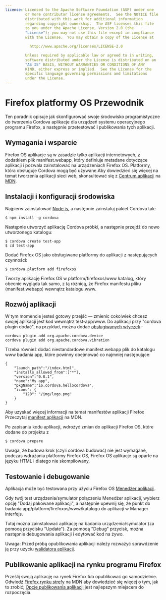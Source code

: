 ```yaml
---
license: Licensed to the Apache Software Foundation (ASF) under one
         or more contributor license agreements.  See the NOTICE file
         distributed with this work for additional information
         regarding copyright ownership.  The ASF licenses this file
         to you under the Apache License, Version 2.0 (the
         "License"); you may not use this file except in compliance
         with the License.  You may obtain a copy of the License at

           http://www.apache.org/licenses/LICENSE-2.0

         Unless required by applicable law or agreed to in writing,
         software distributed under the License is distributed on an
         "AS IS" BASIS, WITHOUT WARRANTIES OR CONDITIONS OF ANY
         KIND, either express or implied.  See the License for the
         specific language governing permissions and limitations
         under the License.
---
```


# Firefox platformy OS Przewodnik

Ten poradnik opisuje jak skonfigurować swoje środowisko programistyczne do tworzenia Cordova aplikacje dla urządzeń systemu operacyjnego programu Firefox, a następnie przetestować i publikowania tych aplikacji.

## Wymagania i wsparcie

Firefox OS aplikacje są w zasadzie tylko aplikacji internetowych, z dodatkiem plik manifest.webapp, który definiuje metadane dotyczące aplikacji i pozwala zainstalować na urządzeniach Firefox OS. Platformy, która obsługuje Cordova mogą być używane.Aby dowiedzieć się więcej na temat tworzenia aplikacji sieci web, skonsultować się z [Centrum aplikacji][1] na [MDN][2].

 [1]: https://developer.mozilla.org/en-US/Apps
 [2]: https://developer.mozilla.org/en-US/

## Instalacji i konfiguracji środowiska

Najpierw zainstalować [Node.js][3], a następnie zainstaluj pakiet Cordova tak:

 [3]: http://nodejs.org/

    $ npm install -g cordova
    

Następnie utworzyć aplikację Cordova próbki, a następnie przejdź do nowo utworzonego katalogu:

    $ cordova create test-app
    $ cd test-app
    

Dodać Firefox OS jako obsługiwane platformy do aplikacji z następujących czynności:

    $ cordova platform add firefoxos
    

Tworzy aplikację Firefox OS w platform/firefoxos/www katalog, który obecnie wygląda tak samo, z tą różnicą, że Firefox manifestu pliku (manifest.webapp) wewnątrz katalogu www.

## Rozwój aplikacji

W tym momencie jesteś gotowy przejść — zmienic cokolwiek chcesz swojej aplikacji jest kod wewnątrz test-app/www. Do aplikacji przy "cordova plugin dodać", na przykład, można dodać [obsługiwanych wtyczek]() :

    cordova plugin add org.apache.cordova.device
    cordova plugin add org.apache.cordova.vibration
    

Trzeba również dodać niestandardowe manifest.webapp plik do katalogu www badania app, które powinny obejmować co najmniej następujące:

    { 
        "launch_path":"/index.html",
        "installs_allowed_from":["*"],
        "version":"0.0.1",
        "name":"My app",
        "pkgName":"io.cordova.hellocordova",
        "icons": {
            "128": "/img/logo.png"
        }
    }
    

Aby uzyskać więcej informacji na temat manifestów aplikacji Firefox Przeczytaj [manifest aplikacji][4] na MDN.

 [4]: https://developer.mozilla.org/en-US/Apps/Developing/Manifest

Po zapisaniu kodu aplikacji, wdrożyć zmian do aplikacji Firefox OS, które dodane do projektu z

    $ cordova prepare
    

Uwaga, że budowa krok (czyli cordova budować) nie jest wymagane, podczas wdrażania platformy Firefox OS, Firefox OS aplikacje są oparte na języku HTML i dlatego nie skompilowany.

## Testowanie i debugowanie

Aplikacja może być testowana przy użyciu Firefox OS [Menedżer aplikacji][5].

 [5]: https://developer.mozilla.org/en-US/Firefox_OS/Using_the_App_Manager

Gdy twój test urządzenia/symulator połączeniu Menedżer aplikacji, wybierz opcję "Dodaj pakowane aplikacji", a następnie upewnij się, że punkt do badania app/platform/firefoxos/www/katalogu do aplikacji w Manager interfejs.

Tutaj można zainstalować aplikację na badania urządzenia/symulator (za pomocą przycisku "Update"). Za pomocą "Debug" przycisk, można następnie debugowania aplikacji i edytować kod na żywo.

Uwaga: Przed próbą opublikowania aplikacji należy rozważyć sprawdzenie ją przy użyciu [walidatora aplikacji][6].

 [6]: https://marketplace.firefox.com/developers/validator

## Publikowanie aplikacji na rynku programu Firefox

Prześlij swoją aplikację na rynek Firefox lub opublikować go samodzielnie. Odwiedź [Firefox rynku strefy][7] na MDN aby dowiedzieć się więcej o tym, jak to zrobić; [Opcje publikowania aplikacji][8] jest najlepszym miejscem do rozpoczęcia.

 [7]: https://developer.mozilla.org/en-US/Marketplace
 [8]: https://developer.mozilla.org/en-US/Marketplace/Publishing/Publish_options